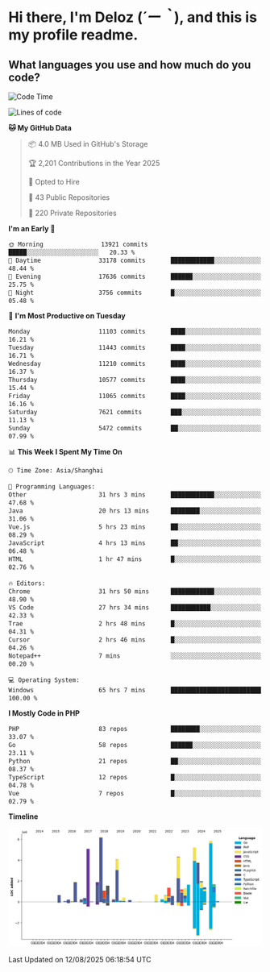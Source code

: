 # **Hi there, I'm Deloz (*´ー｀*), and this is my profile readme.**

## **What languages you use and how much do you code?**

<!--START_SECTION:waka-->
![Code Time](http://img.shields.io/badge/Code%20Time-7%2C118%20hrs%2039%20mins-blue)

![Lines of code](https://img.shields.io/badge/From%20Hello%20World%20I%27ve%20Written-56.3%20million%20lines%20of%20code-blue)

**🐱 My GitHub Data** 

> 📦 4.0 MB Used in GitHub's Storage 
 > 
> 🏆 2,201 Contributions in the Year 2025
 > 
> 💼 Opted to Hire
 > 
> 📜 43 Public Repositories 
 > 
> 🔑 220 Private Repositories 
 > 
**I'm an Early 🐤** 

```text
🌞 Morning                13921 commits       █████░░░░░░░░░░░░░░░░░░░░   20.33 % 
🌆 Daytime                33178 commits       ████████████░░░░░░░░░░░░░   48.44 % 
🌃 Evening                17636 commits       ██████░░░░░░░░░░░░░░░░░░░   25.75 % 
🌙 Night                  3756 commits        █░░░░░░░░░░░░░░░░░░░░░░░░   05.48 % 
```
📅 **I'm Most Productive on Tuesday** 

```text
Monday                   11103 commits       ████░░░░░░░░░░░░░░░░░░░░░   16.21 % 
Tuesday                  11443 commits       ████░░░░░░░░░░░░░░░░░░░░░   16.71 % 
Wednesday                11210 commits       ████░░░░░░░░░░░░░░░░░░░░░   16.37 % 
Thursday                 10577 commits       ████░░░░░░░░░░░░░░░░░░░░░   15.44 % 
Friday                   11065 commits       ████░░░░░░░░░░░░░░░░░░░░░   16.16 % 
Saturday                 7621 commits        ███░░░░░░░░░░░░░░░░░░░░░░   11.13 % 
Sunday                   5472 commits        ██░░░░░░░░░░░░░░░░░░░░░░░   07.99 % 
```


📊 **This Week I Spent My Time On** 

```text
🕑︎ Time Zone: Asia/Shanghai

💬 Programming Languages: 
Other                    31 hrs 3 mins       ████████████░░░░░░░░░░░░░   47.68 % 
Java                     20 hrs 13 mins      ████████░░░░░░░░░░░░░░░░░   31.06 % 
Vue.js                   5 hrs 23 mins       ██░░░░░░░░░░░░░░░░░░░░░░░   08.29 % 
JavaScript               4 hrs 13 mins       ██░░░░░░░░░░░░░░░░░░░░░░░   06.48 % 
HTML                     1 hr 47 mins        █░░░░░░░░░░░░░░░░░░░░░░░░   02.76 % 

🔥 Editors: 
Chrome                   31 hrs 50 mins      ████████████░░░░░░░░░░░░░   48.90 % 
VS Code                  27 hrs 34 mins      ███████████░░░░░░░░░░░░░░   42.33 % 
Trae                     2 hrs 48 mins       █░░░░░░░░░░░░░░░░░░░░░░░░   04.31 % 
Cursor                   2 hrs 46 mins       █░░░░░░░░░░░░░░░░░░░░░░░░   04.26 % 
Notepad++                7 mins              ░░░░░░░░░░░░░░░░░░░░░░░░░   00.20 % 

💻 Operating System: 
Windows                  65 hrs 7 mins       █████████████████████████   100.00 % 
```

**I Mostly Code in PHP** 

```text
PHP                      83 repos            ████████░░░░░░░░░░░░░░░░░   33.07 % 
Go                       58 repos            ██████░░░░░░░░░░░░░░░░░░░   23.11 % 
Python                   21 repos            ██░░░░░░░░░░░░░░░░░░░░░░░   08.37 % 
TypeScript               12 repos            █░░░░░░░░░░░░░░░░░░░░░░░░   04.78 % 
Vue                      7 repos             █░░░░░░░░░░░░░░░░░░░░░░░░   02.79 % 
```



**Timeline**

![Lines of Code chart](https://raw.githubusercontent.com/deloz/deloz/main/assets/bar_graph.png)


 Last Updated on 12/08/2025 06:18:54 UTC
<!--END_SECTION:waka-->
